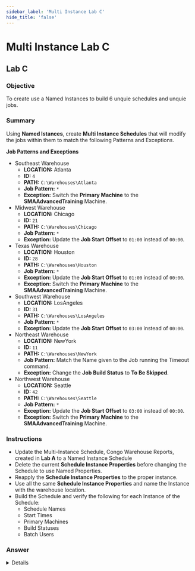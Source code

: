 ```yaml
---
sidebar_label: 'Multi Instance Lab C'
hide_title: 'false'
---
```


<head>
  <meta name="robots" content="noindex, nofollow" />
</head>

# Multi Instance Lab C

## Lab C

### Objective

To create use a Named Instances to build 6 unquie schedules and unquie jobs.

### Summary

Using **Named Istances**, create **Multi Instance Schedules** that will modify the jobs within them to match the following Patterns and Exceptions.

**Job Patterns and Exceptions**
  
* Southeast Warehouse
  * **LOCATION:** Atlanta
  * **ID:** ```4```
  * **PATH:** ```C:\Warehouses\Atlanta```
  * **Job Pattern:** ```*```  
  * **Exception:** Switch the **Primary Machine** to the **SMAAdvancedTraining** Machine.  
* Midwest Warehouse
  * **LOCATION:** Chicago
  * **ID:** ```21```
  * **PATH:** ```C:\Warehouses\Chicago```
  * **Job Pattern:** ```*```  
  * **Exception:** Update the **Job Start Offset** to ```01:00``` instead of ```00:00```.
* Texas Warehouse
  * **LOCATION:** Houston
  * **ID:** ```28```
  * **PATH:** ```C:\Warehouses\Houston```
  * **Job Pattern:** ```*```  
  * **Exception:** Update the **Job Start Offset** to ```01:00``` instead of ```00:00```.  
  * **Exception:** Switch the **Primary Machine** to the **SMAAdvancedTraining** Machine.
* Southwest Warehouse
  * **LOCATION:** LosAngeles
  * **ID:** ```31```
  * **PATH:** ```C:\Warehouses\LosAngeles```
  * **Job Pattern:** ```*```  
  * **Exception:** Update the **Job Start Offset** to ```03:00``` instead of ```00:00```.  
* Northeast Warehouse
  * **LOCATION:** NewYork
  * **ID:** ```11```
  * **PATH:** ```C:\Warehouses\NewYork``` 
  * **Job Pattern:** Match the Name given to the Job running the Timeout command.  
  * **Exception:** Change the **Job Build Status** to **To Be Skipped**.
* Northwest Warehouse
  * **LOCATION:** Seattle
  * **ID:** ```42```
  * **PATH:** ```C:\Warehouses\Seattle```
  * **Job Pattern:** ```*```  
  * **Exception:** Update the **Job Start Offset** to ```03:00``` instead of ```00:00```.  
  * **Exception:** Switch the **Primary Machine** to the **SMAAdvancedTraining** Machine.  

### Instructions

* Update the Multi-Instance Schedule, Congo Warehouse Reports, created in **Lab A** to a Named Instance Schedule
* Delete the current **Schedule Instance Properties** before changing the Schedule to use Named Properties. 
* Reapply the **Schedule Instance Properties** to the proper instance. 
* Use all the same **Schedule Instance Properties** and name the Instance with the warehouse location.
* Build the Schedule and verify the following for each Instance of the Schedule:
  * Schedule Names
  * Start Times
  * Primary Machines
  * Build Statuses
  * Batch Users


### Answer

<details>

![](../static/imgadvanced/MILabCSolution2.png)

![](../static/imgadvanced/MILabCSolution1.png)

</details>